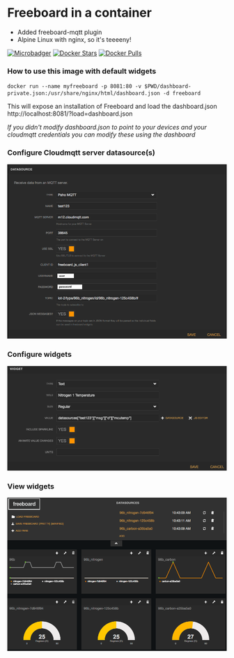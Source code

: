 # Freeboard in a container
* Added freeboard-mqtt plugin
* Alpine Linux with nginx, so it's teeeeny!

[![Microbadger](https://images.microbadger.com/badges/image/linarotechnologies/freeboard-demo.svg)](http://microbadger.com/images/linarotechnologies/freeboard-demo "Image size")
[![Docker Stars](https://img.shields.io/docker/stars/linarotechnologies/freeboard-demo.svg?maxAge=86400)](https://hub.docker.com/r/linarotechnologies/freeboard-demo/)
[![Docker Pulls](https://img.shields.io/docker/pulls/linarotechnologies/freeboard-demo.svg?maxAge=86400)](https://hub.docker.com/r/linarotechnologies/freeboard-demo/)


### How to use this image with default widgets

```
docker run --name myfreeboard -p 8081:80 -v $PWD/dashboard-private.json:/usr/share/nginx/html/dashboard.json -d freeboard
```

This will expose an installation of Freeboard and load the dashboard.json http://localhost:8081/?load=dashboard.json

*If you didn't modify dashboard.json to point to your devices and your cloudmqtt credentials you can modify these using the dashboard*

### Configure Cloudmqtt server datasource(s)
![Datasource](/datasource.png)

### Configure widgets
![Widget](/widget.png)

### View widgets
![Dashboard](/dashboard.png)
